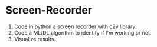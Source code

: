 # Screen-Recorder
1. Code in python a screen recorder with c2v library.
2. Code a ML/DL algorithm to identify if I'm working or not.
3. Visualize results.
